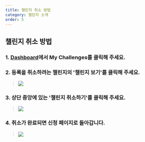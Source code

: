```yaml
---
title: 챌린지 취소 방법
category: 챌린지 소개
order: 5
---
```


## 챌린지 취소 방법

### 1. [Dashboard](https://nomadcoders.co/dashboard)에서 My Challenges를 클릭해 주세요.
### 2. 등록을 취소하려는 챌린지의 '챌린지 보기'를 클릭해 주세요.
> ![](https://i.ibb.co/CKFBhH4/Group-23.png)
### 3. 상단 중앙에 있는 '챌린지 취소하기'를 클릭해 주세요.
> ![](https://i.ibb.co/3rw3f4V/Group-24.png)
### 4. 취소가 완료되면 신청 페이지로 돌아갑니다.
> ![](https://i.ibb.co/mtDwMvP/image-12.png)
